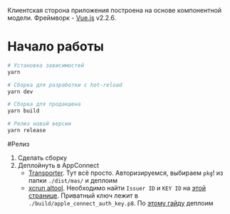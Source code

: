 Клиентская сторона приложения построена на основе компонентной модели.
Фреймворк - [Vue.js](https://ru.vuejs.org) v2.2.6.  

# Начало работы

``` bash
# Установка зависимостей
yarn

# Сборка для разработки с hot-reload
yarn dev

# Сборка для продакшена
yarn build

# Релиз новой версии
yarn release
```

#Релиз

1. Сделать сборку
2. Деплойнуть в AppConnect
   - [Transporter](https://apps.apple.com/ru/app/transporter/id1450874784). Тут всё просто. Авторизируемся, выбираем `pkg`! из папки `./dist/mas/` и деплоим
   - [xcrun altool](https://help.apple.com/app-store-connect/#/devb1c185036). Необходимо найти `Issuer ID` и `KEY ID` на [этой странице](https://appstoreconnect.apple.com/access/api). Приватный ключ лежит в `./build/apple_connect_auth_key.p8`. По [этому гайду](https://help.apple.com/asc/appsaltool) деплоим
